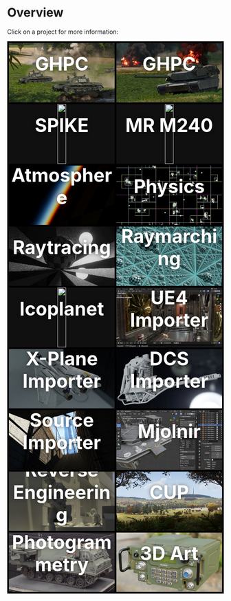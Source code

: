 <head>
    <title>Jason Deacutis - Portfolio</title>
	<style>
    .categories {
        display: grid;
        grid-template-columns: auto auto;
        grid-gap: 4px;
        padding: 4px;
        background-color: black;
    }
    .categories > div {
        position: relative;
        text-align: center;
        color: white;
        overflow: hidden;
    }
    .categories > div > div {
        position: absolute;
        top: 35%; 
        left: 50%;
        transform: translate(-50%, -50%);
        width: 100%;
        font-size: 4.5cqmin;
        font-weight: bold;
        text-shadow: 0px 0px 8px rgba(0,0,0,0.5);
        pointer-events: none;
    }
    .categories img {
        aspect-ratio: 16/9;
    }
    img {
        transition: .25s ease;
        display: block;
        object-fit: cover;
        height: 100%;
        background-color: rgb(16,16,16);
    }
    img:hover {
        filter: brightness(75%) saturate(0.5);
    }
    .static {
        position: absolute;
        pointer-events: none;
    }
    .static:hover {
        opacity: 0;
        filter: brightness(75%) saturate(0.5);
    }
	</style>
</head>

# Overview

Click on a project for more information:

<div class="categories">
    <div>
        <a href="/pages/GHPC" title="GHPC"><img src="/content/GHPC/T-55s_small.jpg"></a>
        <div>GHPC</div>
    </div>
    <div>
        <a href="/pages/GHPC" title="GHPC"><img src="/content/GHPC/Abrams_small.jpg"></a>
        <div>GHPC</div>
    </div>
    <div>
        <a href="/pages/SPIKE" title="SPIKE NLOS"><img src="/content/SPIKE/spike.gif"></a>
        <div>SPIKE</div>
    </div>
    <div>
        <a href="/pages/M240" title="MR M240"><img src="/content/MR M240/mr_m240_small.gif"></a>
        <div>MR M240</div>
    </div>
    <div>
        <a href="/pages/Atmosphere" title="Atmosphere"><img src="/content/Shader/Atmosphere/sunset2.jpg"></a>
        <div>Atmosphere</div>
    </div>
    <div>
        <a href="/pages/Physics" title="Physics"><img src="/content/Physics/thumb.gif"></a>
        <div>Physics</div>
    </div>
    <div>
        <a href="/pages/Raytracing" title="Realtime Raytracer & Pathtracer"><img src="/content/Shader/Raytracer/rt thumb.jpg"></a>
        <div>Raytracing</div>
    </div>
    <div>
        <a href="/pages/Raymarching" title="Raymarcher"><img src="/content/Shader/Raymarcher/raymarch_thumb.jpg"></a>
        <div>Raymarching</div>
    </div>
    <div>
        <a href="/pages/Icoplanet" title="Icoplanet"><img src="/content/Icoplanet/beachball_small.gif"></a>
        <div>Icoplanet</div>
    </div>
    <div>
        <a href="/pages/Blender-Addons#ue4-uasset-importer" title="UE4 Importer"><img src="/content/Blender/addons_thumb.jpg"></a>
        <div>UE4 Importer</div>
    </div>
    <div>
        <a href="/pages/Blender-Addons#x-plane-obj-importer" title="X-Plane Importer"><img src="/content/Blender/X-Plane/thumb.jpg" style=""></a>
        <div>X-Plane Importer</div>
    </div>
    <div>
        <a href="/pages/Blender-Addons#dcs-edm-importer" title="DCS EDM Importer"><img src="/content/Blender/EDM/thumb2.jpg"></a>
        <div>DCS Importer</div>
    </div>
    <div>
        <a href="/pages/Blender-Addons#valve-bsp-importer" title="Valve BSP Importer"><img src="/content/Blender/BSP/thumb.jpg"></a>
        <div>Source Importer</div>
    </div>
    <div>
        <a href="/pages/Blender-Addons#mjolnir---halo-reach-map-editor" title="Blender Addons"><img src="/content/Blender/Mjolnir/thumb.jpg"></a>
        <div>Mjolnir</div>
    </div>
    <div>
        <a href="/pages/Reverse-Engineering" title="Reverse Engineering Projects"><img src="/content/Reverse Engineer/BF3/bf3_alley_blender_dof.jpg" style="transform: scale(1.75) translate(-5%,10%)"></a>
        <div>Reverse Engineering</div>
    </div>
    <div>
        <a href="/pages/CUP" title="ArmA 3 - Community Upgrade Project"><img src="/content/CUP/CUP_thumb.jpg"></a>
        <div>CUP</div>
    </div>
    <div>
        <a href="/pages/Photogrammetry" title="Photogrammetry"><img src="/content/Scans/MLRS_normal_static.jpg" style="object-position: 70% 50%"></a>
        <div>Photogrammetry</div>
    </div>
    <div>
        <a href="/pages/Art" title="3D Art"><img src="/content/Art/thumb.jpg"></a>
        <div>3D Art</div>
    </div>
</div>